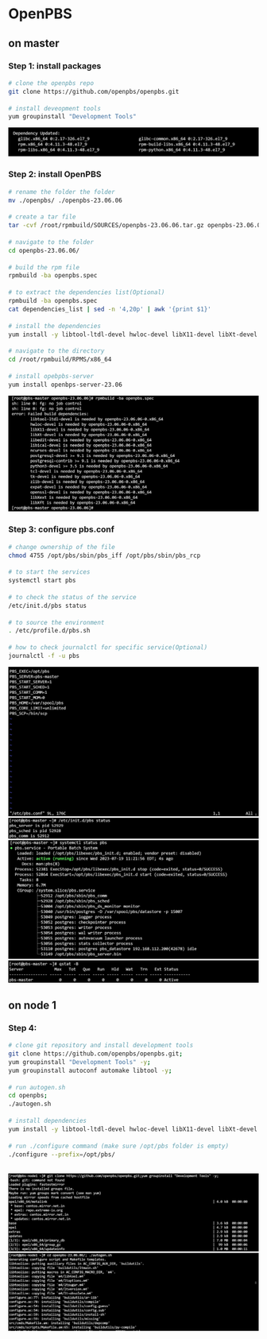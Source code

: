 # OpenPBS

## on master
### Step 1: install packages
```bash
# clone the openpbs repo
git clone https://github.com/openpbs/openpbs.git

# install deveopment tools
yum groupinstall "Development Tools"

```
![](./images/1.jpg)

### Step 2: install OpenPBS
```bash
# rename the folder the folder
mv ./openpbs/ ./openpbs-23.06.06

# create a tar file 
tar -cvf /root/rpmbuild/SOURCES/openpbs-23.06.06.tar.gz openpbs-23.06.06/ 

# navigate to the folder
cd openpbs-23.06.06/

# build the rpm file
rpmbuild -ba openpbs.spec

# to extract the dependencies list(Optional)
rpmbuild -ba openpbs.spec
cat dependencies_list | sed -n '4,20p' | awk '{print $1}'

# install the dependencies
yum install -y libtool-ltdl-devel hwloc-devel libX11-devel libXt-devel libedit-devel libical-devel ncurses-devel postgresql-devel postgresql-contrib python3-devel tcl-devel tk-devel zlib-devel expat-devel openssl-devel libXext libXft gcc hwloc-devel;

# navigate to the directory 
cd /root/rpmbuild/RPMS/x86_64 

# install opebpbs-server
yum install openbps-server-23.06

```
![](./images/2.jpg)

### Step 3: configure pbs.conf
```bash
# change ownership of the file 
chmod 4755 /opt/pbs/sbin/pbs_iff /opt/pbs/sbin/pbs_rcp

# to start the services
systemctl start pbs

# to check the status of the service
/etc/init.d/pbs status

# to source the environment
. /etc/profile.d/pbs.sh

# how to check journalctl for specific service(Optional)
journalctl -f -u pbs

```
![](./images/3.jpg)
![](./images/4.jpg)
![](./images/5.jpg)
![](./images/6.jpg)


## on node 1

### Step 4: 
```bash
# clone git repository and install development tools
git clone https://github.com/openpbs/openpbs.git;
yum groupinstall "Development Tools" -y;
yum groupinstall autoconf automake libtool -y;

# run autogen.sh
cd openpbs;
./autogen.sh

# install dependencies
yum install -y libtool-ltdl-devel hwloc-devel libX11-devel libXt-devel libedit-devel libical-devel ncurses-devel postgresql-devel postgresql-contrib python3-devel tcl-devel tk-devel zlib-devel expat-devel openssl-devel libXext libXft gcc hwloc-devel openssl ;

# run ./configure command (make sure /opt/pbs folder is empty)
./configure --prefix=/opt/pbs/



```
![](./images/7.jpg)
![](./images/8.jpg)


















